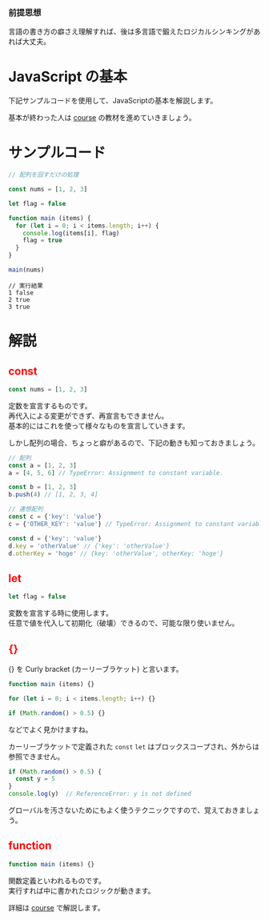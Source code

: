### 前提思想

言語の書き方の癖さえ理解すれば、後は多言語で鍛えたロジカルシンキングがあれば大丈夫。

# JavaScript の基本

下記サンプルコードを使用して、JavaScriptの基本を解説します。

基本が終わった人は [course](./course/index.md) の教材を進めていきましょう。

# サンプルコード

```javascript
// 配列を回すだけの処理

const nums = [1, 2, 3]

let flag = false

function main (items) {
  for (let i = 0; i < items.length; i++) {
    console.log(items[i], flag)
    flag = true
  }
}

main(nums)
```

```
// 実行結果
1 false
2 true
3 true
```

# 解説

## <span style="color: red;">const</span>

```javascript
const nums = [1, 2, 3]
```

定数を宣言するものです。  
再代入による変更ができず、再宣言もできません。  
基本的にはこれを使って様々なものを宣言していきます。

しかし配列の場合、ちょっと癖があるので、下記の動きも知っておきましょう。

```javascript
// 配列
const a = [1, 2, 3]
a = [4, 5, 6] // TypeError: Assignment to constant variable.

const b = [1, 2, 3]
b.push(4) // [1, 2, 3, 4]

// 連想配列
const c = {'key': 'value'}
c = {'OTHER_KEY': 'value'} // TypeError: Assignment to constant variable.

const d = {'key': 'value'}
d.key = 'otherValue' // {'key': 'otherValue'}
d.otherKey = 'hoge' // {key: 'otherValue', otherKey: 'hoge'}
```

## <span style="color: red;">let</span>

```javascript
let flag = false
```

変数を宣言する時に使用します。  
任意で値を代入して初期化（破壊）できるので、可能な限り使いません。

## <span style="color: red;">{}</span>

{} を Curly bracket (カーリーブラケット) と言います。

```javascript
function main (items) {}

for (let i = 0; i < items.length; i++) {}

if (Math.random() > 0.5) {}
```

などでよく見かけますね。

カーリーブラケットで定義された `const` `let` はブロックスコープされ、外からは参照できません。

```javascript
if (Math.random() > 0.5) {
  const y = 5
}
console.log(y)  // ReferenceError: y is not defined
```

グローバルを汚さないためにもよく使うテクニックですので、覚えておきましょう。

## <span style="color: red;">function</span>

```javascript
function main (items) {}
```

関数定義といわれるものです。  
実行すれば中に書かれたロジックが動きます。

詳細は [course](./course/index.md) で解説します。